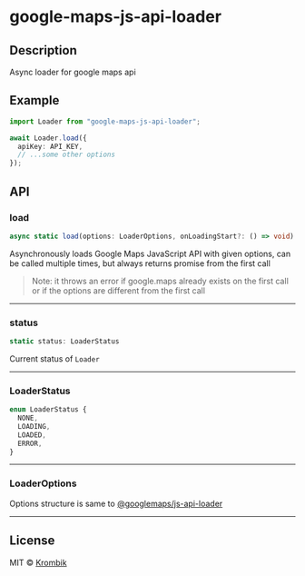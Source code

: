# google-maps-js-api-loader

## Description

Async loader for google maps api

## Example

```ts
import Loader from "google-maps-js-api-loader";

await Loader.load({
  apiKey: API_KEY,
  // ...some other options
});
```

## API

### load

```ts
async static load(options: LoaderOptions, onLoadingStart?: () => void): Promise<void>
```

Asynchronously loads Google Maps JavaScript API with given options, can be called multiple times, but always returns promise from the first call

> Note: it throws an error if google.maps already exists on the first call or if the options are different from the first call

---

### status

```ts
static status: LoaderStatus
```

Current status of `Loader`

---

### LoaderStatus

```ts
enum LoaderStatus {
  NONE,
  LOADING,
  LOADED,
  ERROR,
}
```

---

### LoaderOptions

Options structure is same to [@googlemaps/js-api-loader](https://github.com/googlemaps/js-api-loader)

---

## License

MIT © [Krombik](https://github.com/Krombik)
